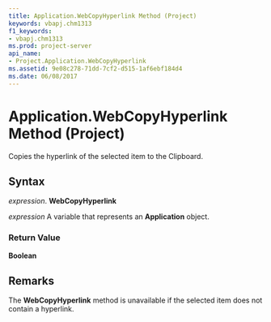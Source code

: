 ```yaml
---
title: Application.WebCopyHyperlink Method (Project)
keywords: vbapj.chm1313
f1_keywords:
- vbapj.chm1313
ms.prod: project-server
api_name:
- Project.Application.WebCopyHyperlink
ms.assetid: 9e08c278-71dd-7cf2-d515-1af6ebf184d4
ms.date: 06/08/2017
---
```



# Application.WebCopyHyperlink Method (Project)

Copies the hyperlink of the selected item to the Clipboard.


## Syntax

 _expression_. **WebCopyHyperlink**

 _expression_ A variable that represents an **Application** object.


### Return Value

 **Boolean**


## Remarks

The  **WebCopyHyperlink** method is unavailable if the selected item does not contain a hyperlink.


